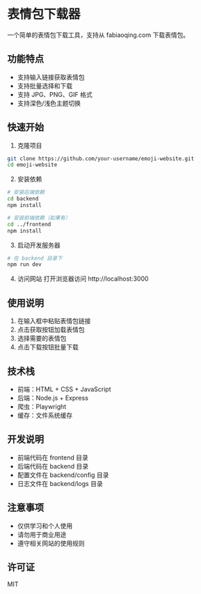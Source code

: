 # 表情包下载器

一个简单的表情包下载工具，支持从 fabiaoqing.com 下载表情包。

## 功能特点

- 支持输入链接获取表情包
- 支持批量选择和下载
- 支持 JPG、PNG、GIF 格式
- 支持深色/浅色主题切换

## 快速开始

1. 克隆项目
```bash
git clone https://github.com/your-username/emoji-website.git
cd emoji-website
```

2. 安装依赖
```bash
# 安装后端依赖
cd backend
npm install

# 安装前端依赖（如果有）
cd ../frontend
npm install
```

3. 启动开发服务器
```bash
# 在 backend 目录下
npm run dev
```

4. 访问网站
打开浏览器访问 http://localhost:3000

## 使用说明

1. 在输入框中粘贴表情包链接
2. 点击获取按钮加载表情包
3. 选择需要的表情包
4. 点击下载按钮批量下载

## 技术栈

- 前端：HTML + CSS + JavaScript
- 后端：Node.js + Express
- 爬虫：Playwright
- 缓存：文件系统缓存

## 开发说明

- 前端代码在 frontend 目录
- 后端代码在 backend 目录
- 配置文件在 backend/config 目录
- 日志文件在 backend/logs 目录

## 注意事项

- 仅供学习和个人使用
- 请勿用于商业用途
- 遵守相关网站的使用规则

## 许可证

MIT
